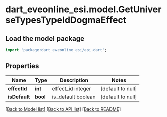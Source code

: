 # dart_eveonline_esi.model.GetUniverseTypesTypeIdDogmaEffect

## Load the model package
```dart
import 'package:dart_eveonline_esi/api.dart';
```

## Properties
Name | Type | Description | Notes
------------ | ------------- | ------------- | -------------
**effectId** | **int** | effect_id integer | [default to null]
**isDefault** | **bool** | is_default boolean | [default to null]

[[Back to Model list]](../README.md#documentation-for-models) [[Back to API list]](../README.md#documentation-for-api-endpoints) [[Back to README]](../README.md)


